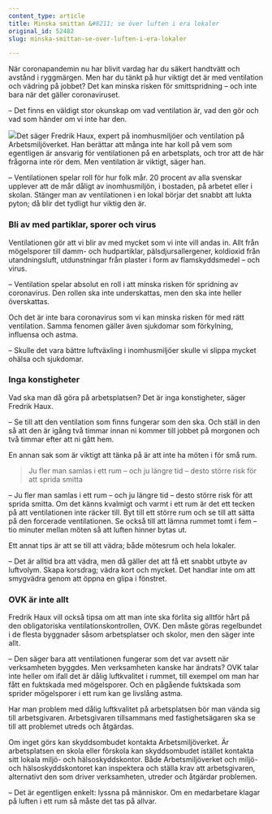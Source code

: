 ```yaml
---
content_type: article
title: Minska smittan &#8211; se över luften i era lokaler
original_id: 52482
slug: minska-smittan-se-over-luften-i-era-lokaler

---
```


När coronapandemin nu har blivit vardag har du säkert handtvätt och avstånd i ryggmärgen. Men har du tänkt på hur viktigt det är med ventilation och vädring på jobbet? Det kan minska risken för smittspridning – och inte bara när det gäller coronaviruset.

– Det finns en väldigt stor okunskap om vad ventilation är, vad den gör och vad som händer om vi inte har den.

[![](https://www.suntarbetsliv.se/wp-content/uploads/2020/11/200x220-Fredrik-Haux.jpg)](https://www.suntarbetsliv.se/wp-content/uploads/2020/11/200x220-Fredrik-Haux.jpg)Det säger Fredrik Haux, expert på inomhusmiljöer och ventilation på Arbetsmiljöverket. Han berättar att många inte har koll på vem som egentligen är ansvarig för ventilationen på en arbetsplats, och tror att de här frågorna inte rör dem. Men ventilation är viktigt, säger han.

– Ventilationen spelar roll för hur folk mår. 20 procent av alla svenskar upplever att de mår dåligt av inomhusmiljön, i bostaden, på arbetet eller i skolan. Stänger man av ventilationen i en lokal börjar det snabbt att lukta pyton; då blir det tydligt hur viktig den är.

### Bli av med partiklar, sporer och virus

Ventilationen gör att vi blir av med mycket som vi inte vill andas in. Allt från mögelsporer till damm- och hudpartiklar, pälsdjursallergener, koldioxid från utandningsluft, utdunstningar från plaster i form av flamskyddsmedel – och virus.

– Ventilation spelar absolut en roll i att minska risken för spridning av coronavirus. Den rollen ska inte underskattas, men den ska inte heller överskattas.

Och det är inte bara coronavirus som vi kan minska risken för med rätt ventilation. Samma fenomen gäller även sjukdomar som förkylning, influensa och astma.

– Skulle det vara bättre luftväxling i inomhusmiljöer skulle vi slippa mycket ohälsa och sjukdomar.

### Inga konstigheter

Vad ska man då göra på arbetsplatsen? Det är inga konstigheter, säger Fredrik Haux.

– Se till att den ventilation som finns fungerar som den ska. Och ställ in den så att den är igång två timmar innan ni kommer till jobbet på morgonen och två timmar efter att ni gått hem.

En annan sak som är viktigt att tänka på är att inte ha möten i för små rum.

> Ju fler man samlas i ett rum – och ju längre tid – desto större risk för att sprida smitta

– Ju fler man samlas i ett rum – och ju längre tid – desto större risk för att sprida smitta. Om det känns kvalmigt och varmt i ett rum är det ett tecken på att ventilationen inte räcker till. Byt till ett större rum och se till att sätta på den forcerade ventilationen. Se också till att lämna rummet tomt i fem – tio minuter mellan möten så att luften hinner bytas ut.

Ett annat tips är att se till att vädra; både mötesrum och hela lokaler.

– Det är alltid bra att vädra, men då gäller det att få ett snabbt utbyte av luftvolym. Skapa korsdrag; vädra kort och mycket. Det handlar inte om att smygvädra genom att öppna en glipa i fönstret.

### OVK är inte allt

Fredrik Haux vill också tipsa om att man inte ska förlita sig alltför hårt på den obligatoriska ventilationskontrollen, OVK. Den måste göras regelbundet i de flesta byggnader såsom arbetsplatser och skolor, men den säger inte allt.

– Den säger bara att ventilationen fungerar som det var avsett när verksamheten byggdes. Men verksamheten kanske har ändrats? OVK talar inte heller om ifall det är dålig luftkvalitet i rummet, till exempel om man har fått en fuktskada med mögelsporer. Och en pågående fuktskada som sprider mögelsporer i ett rum kan ge livslång astma.

Har man problem med dålig luftkvalitet på arbetsplatsen bör man vända sig till arbetsgivaren. Arbetsgivaren tillsammans med fastighetsägaren ska se till att problemet utreds och åtgärdas.

Om inget görs kan skyddsombudet kontakta Arbetsmiljöverket. Är arbetsplatsen en skola eller förskola kan skyddsombudet istället kontakta sitt lokala miljö- och hälsoskyddskontor. Både Arbetsmiljöverket och miljö- och hälsoskyddskontoret kan inspektera och ställa krav att arbetsgivaren, alternativt den som driver verksamheten, utreder och åtgärdar problemen.

– Det är egentligen enkelt: lyssna på människor. Om en medarbetare klagar på luften i ett rum så måste det tas på allvar.

